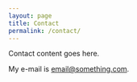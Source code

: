 ```yaml
---
layout: page
title: Contact
permalink: /contact/
---
```


Contact content goes here.

My e-mail is [email@something.com](mailto:email@something.com).

